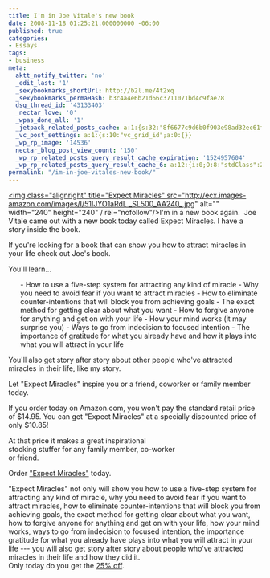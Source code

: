 ```yaml
---
title: I'm in Joe Vitale's new book
date: 2008-11-18 01:25:21.000000000 -06:00
published: true
categories:
- Essays
tags:
- business
meta:
  aktt_notify_twitter: 'no'
  _edit_last: '1'
  _sexybookmarks_shortUrl: http://b2l.me/4t2xq
  _sexybookmarks_permaHash: b3c4a4e6b21d66c3711071bd4c9fae78
  dsq_thread_id: '43133403'
  _nectar_love: '0'
  _wpas_done_all: '1'
  _jetpack_related_posts_cache: a:1:{s:32:"8f6677c9d6b0f903e98ad32ec61f8deb";a:2:{s:7:"expires";i:1506155249;s:7:"payload";a:3:{i:0;a:1:{s:2:"id";i:1285;}i:1;a:1:{s:2:"id";i:8053;}i:2;a:1:{s:2:"id";i:3354;}}}}
  _vc_post_settings: a:1:{s:10:"vc_grid_id";a:0:{}}
  _wp_rp_image: '14536'
  nectar_blog_post_view_count: '150'
  _wp_rp_related_posts_query_result_cache_expiration: '1524957604'
  _wp_rp_related_posts_query_result_cache_6: a:12:{i:0;O:8:"stdClass":2:{s:7:"post_id";s:3:"356";s:5:"score";s:18:"63.914287413681954";}i:1;O:8:"stdClass":2:{s:7:"post_id";s:3:"277";s:5:"score";s:17:"61.64987540190631";}i:2;O:8:"stdClass":2:{s:7:"post_id";s:3:"624";s:5:"score";s:16:"61.2615633730188";}i:3;O:8:"stdClass":2:{s:7:"post_id";s:3:"370";s:5:"score";s:18:"56.536528505236205";}i:4;O:8:"stdClass":2:{s:7:"post_id";s:3:"383";s:5:"score";s:17:"51.59454724023521";}i:5;O:8:"stdClass":2:{s:7:"post_id";s:4:"2282";s:5:"score";s:17:"46.33298439925766";}i:6;O:8:"stdClass":2:{s:7:"post_id";s:4:"2271";s:5:"score";s:17:"46.33298439925766";}i:7;O:8:"stdClass":2:{s:7:"post_id";s:3:"428";s:5:"score";s:18:"24.358600156009494";}i:8;O:8:"stdClass":2:{s:7:"post_id";s:3:"846";s:5:"score";s:18:"23.577794453292107";}i:9;O:8:"stdClass":2:{s:7:"post_id";s:4:"7173";s:5:"score";s:17:"22.21248873773849";}i:10;O:8:"stdClass":2:{s:7:"post_id";s:3:"393";s:5:"score";s:18:"20.929369113942602";}i:11;O:8:"stdClass":2:{s:7:"post_id";s:4:"4056";s:5:"score";s:18:"19.401171280900492";}}
permalink: "/im-in-joe-vitales-new-book/"
---
```

<a href="http://www.amazon.com/Expect-Miracles-Joe-Vitale/dp/1897404069/ref=sr_1_3?ie=UTF8&amp;s=books&amp;qid=1226944584&amp;sr=1-3" rel="nofollow"><img class="alignright" title="Expect Miracles" src="http://ecx.images-amazon.com/images/I/51IJYO1aRdL._SL500_AA240_.jpg" alt="" width="240" height="240" / rel="nofollow"/></a>I'm in a new book again.  Joe Vitale came out with a new book today called Expect Miracles. I have a story inside the book.

If you're looking for a book that can show you how to attract miracles in your life check out Joe's book.

You'll learn...
<ul>
-  How to use a five-step system for attracting any kind of miracle
-  Why you need to avoid fear if you want to attract miracles
-  How to eliminate counter-intentions that will block you from achieving goals
-  The exact method for getting clear about what you want
-  How to forgive anyone for anything and get on with your life
-  How your mind works (it may surprise you)
-  Ways to go from indecision to focused intention
-  The importance of gratitude for what you already have and how it plays into what you will attract in your life
</ul>
<p>You'll also get story after story about other people who've attracted miracles in their life, like my story.

Let "Expect Miracles" inspire you or a friend, coworker or family member today.

If you order today on Amazon.com, you won't pay the standard retail price of $14.95. You can get "Expect Miracles" at a specially discounted price of only $10.85!

At that price it makes a great inspirational<br />
stocking stuffer for any family member, co-worker<br />
or friend.

Order <a href="http://www.amazon.com/Expect-Miracles-Joe-Vitale/dp/1897404069/ref=sr_1_3?ie=UTF8&amp;s=books&amp;qid=1226944584&amp;sr=1-3" rel="nofollow">"Expect Miracles"</a> today.
<div>"Expect Miracles" not only will show you how to use a five-step system for attracting any kind of miracle, why you need to avoid fear if you want to attract miracles, how to eliminate counter-intentions that will block you from achieving goals, the exact method for getting clear about what you want, how to forgive anyone for anything and get on with your life, how your mind works, ways to go from indecision to focused intention, the importance gratitude for what you already have plays into what you will attract in your life --- you will also get story after story about people who've attracted miracles in their life and how they did it.</div>
<div>Only today do you get the <a href="http://www.amazon.com/Expect-Miracles-Joe-Vitale/dp/1897404069/ref=sr_1_3?ie=UTF8&amp;s=books&amp;qid=1226944584&amp;sr=1-3" rel="nofollow">25% off</a>.</div>
